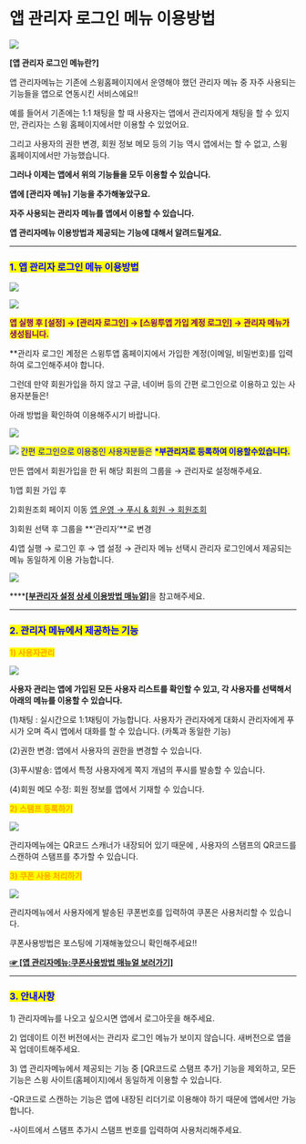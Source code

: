 # 앱 관리자 로그인 메뉴 이용방법

![](https://wp.swing2app.co.kr/wp-content/uploads/2018/10/%EC%95%B1-%EA%B4%80%EB%A6%AC%EC%9E%90%EB%A9%94%EB%89%B4%EC%A0%9C%EB%AA%A9.png)

**\[앱 관리자 로그인 메뉴란?]**

앱 관리자메뉴는 기존에 스윙홈페이지에서 운영해야 했던 관리자 메뉴 중 자주 사용되는 기능들을 앱으로 연동시킨 서비스에요!!

예를 들어서 기존에는 1:1 채팅을 할 때 사용자는 앱에서 관리자에게 채팅을 할 수 있지만, 관리자는 스윙 홈페이지에서만 이용할 수 있었어요.

그리고 사용자의 권한 변경, 회원 정보 메모 등의 기능 역시 앱에서는 할 수 없고, 스윙 홈페이지에서만 가능했습니다.

**그러나 이제는 앱에서 위의 기능들을 모두 이용할 수 있습니다.**

**앱에  \[관리자 메뉴] 기능을 추가해놓았구요.**&#x20;

**자주 사용되는 관리자 메뉴를 앱에서 이용할 수 있습니다.**&#x20;

**앱 관리자메뉴 이용방법과 제공되는 기능에 대해서 알려드릴게요.**

***

### <mark style="color:blue;">**1. 앱 관리자 로그인 메뉴 이용방법**</mark>

![](https://wp.swing2app.co.kr/wp-content/uploads/2018/10/%EA%B4%80%EB%A6%AC%EC%9E%90%ED%8E%98%EC%9D%B4%EC%A7%801.png)

![](https://wp.swing2app.co.kr/wp-content/uploads/2018/10/%EC%95%B1%EA%B4%80%EB%A6%AC%EC%9E%90%EB%A9%94%EB%89%B41-515x1024.png)

<mark style="color:purple;">**앱 실행 후 \[설정]  → \[관리자 로그인] → \[스윙투앱 가입 계정 로그인] → 관리자 메뉴가 생성됩니다.**</mark>&#x20;

\*\*관리자 로그인 계정은 스윙투앱 홈페이지에서 가입한 계정(이메일, 비밀번호)를 입력하여 로그인해주셔야 합니다.

그런데 만약 회원가입을 하지 않고 구글, 네이버 등의 간편 로그인으로 이용하고 있는 사용자분들은!

아래 방법을 확인하여 이용해주시기 바랍니다.&#x20;

![](https://wp.swing2app.co.kr/wp-content/uploads/2018/10/%EC%A4%84%EB%9D%BC%EC%9D%B8.png)

<mark style="color:blue;"></mark>![](https://wp.swing2app.co.kr/wp-content/uploads/2020/04/%EB%8B%A8%EB%9D%BD1-1.png) <mark style="color:blue;">간편 로그인으로 이용중인 사용자분들은</mark> <mark style="color:blue;"></mark><mark style="color:blue;">**\*부관리자로 등록하여 이용할수있습니다.**</mark>

만든 앱에서 회원가입을 한 뒤 해당 회원의 그룹을 → 관리자로 설정해주세요.&#x20;

1\)앱 회원 가입 후&#x20;

2\)회원조회 페이지 이동 [앱 운영 → 푸시 & 회원 → 회원조회](http://www.swing2app.co.kr/view/member\_list)

3\)회원 선택 후 그룹을 **‘관리자’**로 변경

4\)앱 실행 → 로그인 후 → 앱 설정  → 관리자 메뉴 선택시 관리자 로그인에서 제공되는 메뉴 동일하게 이용 가능합니다.

![](https://wp.swing2app.co.kr/wp-content/uploads/2018/10/20212906.png)

****[**\[부관리자 설정 상세 이용방법 매뉴얼\]**](../appmanage/pushmember/associate-administrator.md)을 참고해주세요.

***

### <mark style="color:blue;">**2.  관리자 메뉴에서 제공하는 기능**</mark>

<mark style="color:orange;">**1) 사용자관리**</mark>

![](https://wp.swing2app.co.kr/wp-content/uploads/2018/10/%EC%95%B1%EA%B4%80%EB%A6%AC%EC%9E%90%EB%A9%94%EB%89%B4-%EC%82%AC%EC%9A%A9%EC%9E%90%EA%B4%80%EB%A6%AC.png)

**사용자 관리는 앱에 가입된 모든 사용자 리스트를 확인할 수 있고, 각 사용자를 선택해서 아래의 메뉴를 이용할 수 있습니다.**&#x20;

(1)채팅 : 실시간으로 1:1채팅이 가능합니다. 사용자가 관리자에게 대화시 관리자에게 푸시가 오며 즉시 앱에서 대화를 할 수 있습니다. (카톡과 동일한 기능)&#x20;

(2)권한 변경: 앱에서 사용자의 권한을 변경할 수 있습니다.&#x20;

(3)푸시발송: 앱에서 특정 사용자에게 쪽지 개념의 푸시를 발송할 수 있습니다.&#x20;

(4)회원 메모 수정: 회원 정보를 앱에서 기재할 수 있습니다.



<mark style="color:orange;">**2) 스탬프 등록하기**</mark>

![](https://wp.swing2app.co.kr/wp-content/uploads/2018/10/%EC%95%B1\_%EA%B4%80%EB%A6%AC%EC%9E%90%EB%A9%94%EB%89%B4-%EC%8A%A4%ED%83%AC%ED%94%842.png)

관리자메뉴에는 QR코드 스캐너가 내장되어 있기 때문에 , 사용자의 스탬프의 QR코드를 스캔하여 스탬프를 추가할 수 있습니다.



<mark style="color:orange;">**3) 쿠폰 사용 처리하기**</mark>

![](https://wp.swing2app.co.kr/wp-content/uploads/2018/10/%EC%95%B1%EA%B4%80%EB%A6%AC%EC%9E%90%EB%A9%94%EB%89%B4-%EC%BF%A0%ED%8F%B0%EC%82%AC%EC%9A%A9.png)

관리자메뉴에서 사용자에게 발송된 쿠폰번호를 입력하여 쿠폰은 사용처리할 수 있습니다.&#x20;

쿠폰사용방법은 포스팅에 기재해놓았으니 확인해주세요!!

[**☞ \[앱 관리자메뉴:쿠폰사용방법 매뉴얼 보러가기\]**](appmanager-couponuse.md)

***

### <mark style="color:blue;">**3. 안내사항**</mark>

1\) 관리자메뉴를 나오고 싶으시면 앱에서 로그아웃을 해주세요.&#x20;

2\) 업데이트 이전 버전에서는 관리자 로그인 메뉴가 보이지 않습니다. 새버전으로 앱을 꼭 업데이트해주세요.&#x20;

3\) 앱 관리자메뉴에서 제공되는 기능 중 \[QR코드로 스탬프 추가] 기능을 제외하고, 모든 기능은 스윙 사이트(홈페이지)에서 동일하게 이용할 수 있습니다.&#x20;

\-QR코드로 스캔하는 기능은 앱에 내장된 리더기로 이용해야 하기 때문에 앱에서만 가능합니다.&#x20;

\-사이트에서 스탬프 추가시 스탬프 번호를 입력하여 사용처리해주세요.&#x20;
